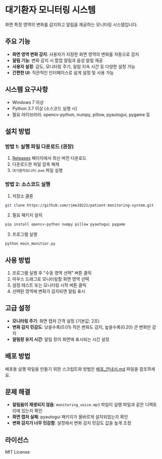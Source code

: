 # 대기환자 모니터링 시스템

화면 특정 영역의 변화를 감지하고 알림을 제공하는 모니터링 시스템입니다.

## 주요 기능

- **화면 영역 변화 감지**: 사용자가 지정한 화면 영역의 변화를 자동으로 감지
- **알림 기능**: 변화 감지 시 팝업 알림과 음성 알림 제공
- **사용자 설정**: 감도, 모니터링 주기, 알림 지속 시간 등 다양한 설정 가능
- **간편한 UI**: 직관적인 인터페이스로 쉽게 설정 및 사용 가능

## 시스템 요구사항

- Windows 7 이상
- Python 3.7 이상 (소스코드 실행 시)
- 필요 라이브러리: opencv-python, numpy, pillow, pyautogui, pygame 등

## 설치 방법

### 방법 1: 실행 파일 다운로드 (권장)

1. [Releases](https://github.com/rime10221/patient-monitoring-system/releases) 페이지에서 최신 버전 다운로드
2. 다운로드한 파일 압축 해제
3. `대기환자모니터.exe` 파일 실행

### 방법 2: 소스코드 실행

1. 저장소 클론
```bash
git clone https://github.com/rime10221/patient-monitoring-system.git
```

2. 필요 패키지 설치
```bash
pip install opencv-python numpy pillow pyautogui pygame
```

3. 프로그램 실행
```bash
python main_monitior.py
```

## 사용 방법

1. 프로그램 실행 후 "수동 영역 선택" 버튼 클릭
2. 마우스 드래그로 모니터링할 화면 영역 선택
3. 설정 테스트 또는 모니터링 시작 버튼 클릭
4. 선택된 영역에 변화가 감지되면 알림 표시

## 고급 설정

- **모니터링 주기**: 화면 캡처 간격 설정 (기본값: 2초)
- **변화 감지 민감도**: 낮을수록(0.01) 작은 변화도 감지, 높을수록(0.20) 큰 변화만 감지
- **알림창 유지 시간**: 알림 창이 화면에 표시되는 시간 설정

## 배포 방법

배포용 실행 파일을 만들기 위한 스크립트와 방법은 [배포_안내서.md](배포_안내서.md) 파일을 참조하세요.

## 문제 해결

- **알림음이 재생되지 않음**: `monitoring_voice.mp3` 파일이 실행 파일과 같은 디렉토리에 있는지 확인
- **화면 캡처 실패**: pyautogui 패키지가 올바르게 설치되었는지 확인
- **변화 감지가 너무 민감함**: 설정에서 변화 감지 민감도 값을 높게 조정

## 라이선스

MIT License
